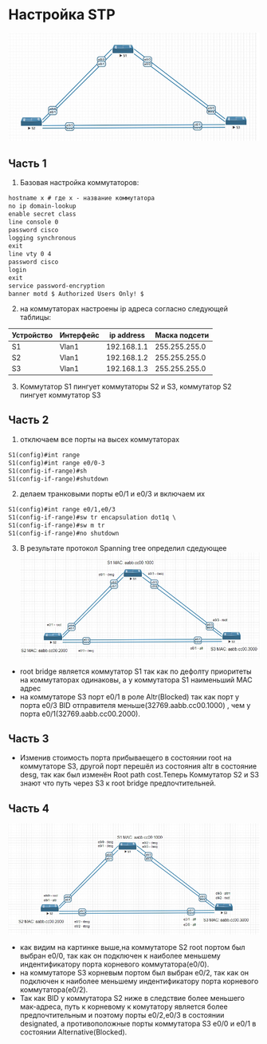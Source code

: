 # Настройка STP
 ![alt-dtp](https://github.com/vk1391/OTUS_NE_STP/blob/main/stp.jpg "Схема к домашнему заданию №2")
## Часть 1
1. Базовая настройка коммутаторов:
```
hostname x # где х - название коммутатора 
no ip domain-lookup 
enable secret class
line console 0
password cisco
logging synchronous
exit
line vty 0 4
password cisco
login
exit 
service password-encryption 
banner motd $ Authorized Users Only! $
```

2. на коммутаторах настроены ip адреса согласно следующей таблицы:

**Устройство** | **Интерфейс** | **ip address** | **Маска подсети**
 --- | --- | --- | --- 
| S1 | Vlan1 | 192.168.1.1 | 255.255.255.0 
| S2 | Vlan1 | 192.168.1.2 | 255.255.255.0
| S3 | Vlan1 | 192.168.1.3 | 255.255.255.0 

3. Коммутатор S1 пингует коммутаторы S2 и S3, коммутатор S2 пингует коммутатор S3

## Часть 2
1. отключаем все порты на высех коммутаторах
```
S1(config)#int range 
S1(config)#int range e0/0-3
S1(config-if-range)#sh
S1(config-if-range)#shutdown
```
2. делаем транковыми порты e0/1 и e0/3 и включаем их
```
S1(config)#int range e0/1,e0/3
S1(config-if-range)#sw tr encapsulation dot1q \
S1(config-if-range)#sw m tr
S1(config-if-range)#no shutdown
```
3. В результате протокол Spanning tree определил сдедующее
 ![alt-dtp](https://github.com/vk1391/OTUS_NE_STP/blob/main/stp2.jpg "Схема к домашнему заданию №2.2")

- root bridge является коммутатор S1 так как по дефолту приоритеты на коммутаторах одинаковы, а у коммутатора S1 наименьший MAC адрес
- на коммутаторе S3 порт e0/1 в роле Altr(Blocked) так как порт у порта e0/3 BID отправителя меньше(32769.aabb.cc00.1000) , чем у порта e0/1(32769.aabb.cc00.2000).
## Часть 3
 - Изменив стоимость порта прибываещего в состоянии root на коммутаторе S3, другой порт перешёл из состояния altr в состояние desg, так как был изменён Root path cost.Теперь Коммутатор S2 и S3 знают что путь через S3 к root bridge предпочтительней.
## Часть 4
 ![alt-dtp](https://github.com/vk1391/OTUS_NE_STP/blob/main/stp3.jpg "Схема к домашнему заданию №2.3")
- как видим на картинке выше,на коммутаторе S2 root портом был выбран e0/0, так как он подключен к наиболее меньшему индентификатору порта корневого коммутатора(e0/0).
- на коммутаторе S3 корневым портом был выбран e0/2, так как он подключен к наиболее меньшему индентификатору порта корневого коммутатора(e0/2).
- Так как BID у коммутатора S2 ниже в следствие более меньшего мак-адреса, путь к корневому к комутатору является более предпочтительным и поэтому порты e0/2,e0/3 в состоянии designated, а противоположные порты коммутатора S3 e0/0 и e0/1 в состоянии Alternative(Blocked).
